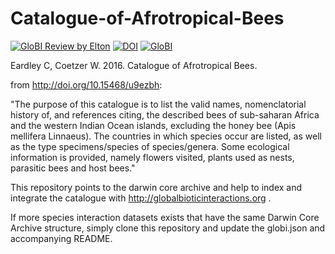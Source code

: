 # Catalogue-of-Afrotropical-Bees
[![GloBI Review by Elton](../../actions/workflows/review.yml/badge.svg)](../../actions/workflows/review.yml) [![DOI](https://zenodo.org/badge/49530672.svg)](https://zenodo.org/badge/latestdoi/49530672) [![GloBI](http://api.globalbioticinteractions.org/interaction.svg?accordingTo=globi:globalbioticinteractions/Catalogue-of-Afrotropical-Bees)](http://globalbioticinteractions.org/?accordingTo=globi:globalbioticinteractions/Catalogue-of-Afrotropical-Bees)

Eardley C, Coetzer W. 2016. Catalogue of Afrotropical Bees. 

from http://doi.org/10.15468/u9ezbh:

"The purpose of this catalogue is to list the valid names, nomenclatorial history of, and references citing, the described bees of sub-saharan Africa and the western Indian Ocean islands, excluding the honey bee (Apis mellifera Linnaeus). The countries in which species occur are listed, as well as the type specimens/species of species/genera. Some ecological information is provided, namely flowers visited, plants used as nests, parasitic bees and host bees."

This repository points to the darwin core archive and help to index and integrate the catalogue with http://globalbioticinteractions.org .

If more species interaction datasets exists that have the same Darwin Core Archive structure, simply clone this repository and update the globi.json and accompanying README.
